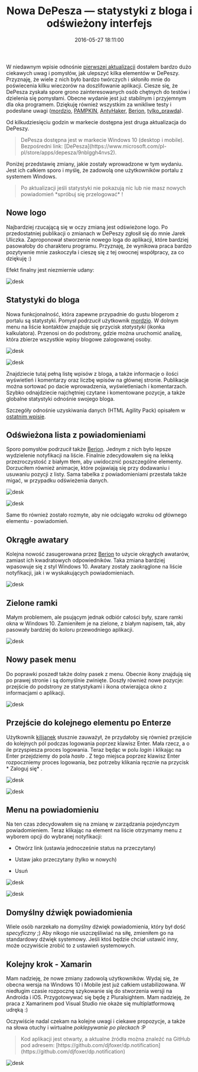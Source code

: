 ﻿---
layout:     post
title:      Nowa DePesza — statystyki z bloga i odświeżony interfejs
date:       2016-05-27 18:11:00
summary:    W niedawnym wpisie odnośnie pierwszej aktualizacji dostałem bardzo dużo ciekawych uwag i pomysłów, jak ulepszyć kilka elementów w DePeszy. Przyznaję, że wiele z nich było bardzo twórczych i skłoniło mnie do poświecenia kilku wieczorów na doszlifowanie aplikacji. Ciesze się, że DePesza zyskała spore ...
categories: windows programowanie urządzenia mobilne
---



W niedawnym wpisie odnośnie [pierwszej aktualizacji](http://www.dobreprogramy.pl/djfoxer/DePesza-aktualizacja-i-nowe-pomysly,72802.html) dostałem bardzo dużo ciekawych uwag i pomysłów, jak ulepszyć kilka elementów w DePeszy. Przyznaję, że wiele z nich było bardzo twórczych i skłoniło mnie do poświecenia kilku wieczorów na doszlifowanie aplikacji. Ciesze się, że DePesza zyskała spore grono zainteresowanych osób chętnych do testów i dzielenia się pomysłami. Obecne wydanie jest już stabilnym i przyjemnym dla oka programem. Dziękuję również wszystkim za wnikliwe testy i podesłane uwagi ([mordzio](http://www.dobreprogramy.pl/mordzio), [PAMPKIN](http://www.dobreprogramy.pl/PAMPKIN), [AntyHaker](http://www.dobreprogramy.pl/AntyHaker), [Berion](http://www.dobreprogramy.pl/Berion), [tylko_prawda](http://www.dobreprogramy.pl/441441,tylko_prawda,Uzytkownik.html)).

Od kilkudziesięciu godzin w markecie dostępna jest druga aktualizacja do DePeszy.

<blockquote>
<p>DePesza dostępna jest w markecie Windows 10 (desktop i mobile). Bezpośredni link: [DePesza](https://www.microsoft.com/pl-pl/store/apps/depesza/9nblggh4nvs2).</p>
</blockquote>

Poniżej przedstawię zmiany, jakie zostały wprowadzone w tym wydaniu. Jest ich całkiem sporo i myślę, że zadowolą one użytkowników portalu z systemem Windows.

<blockquote>
<p>Po aktualizacji jeśli statystyki nie pokazują nic lub nie masz nowych powiadomień  *spróbuj się przelogować* !</p>
</blockquote> 



## Nowe logo


Najbardziej rzucającą się w oczy zmianą jest odświeżone logo. Po przedostatniej publikacji o zmianach w DePeszy zgłosił się do mnie Jarek Uliczka. Zaproponował stworzenie nowego loga do aplikacji, które bardziej pasowałoby do charakteru programu. Przyznaję, że wynikowa praca bardzo pozytywnie mnie zaskoczyła i cieszę się z tej owocnej współpracy, za co dziękuję :) 

Efekt finalny jest niezmiernie udany:


![desk](https://raw.githubusercontent.com/djfoxer/djfoxer.github.io/master/_img/2016-5-27-_41_/g_-_608x405_-_-_73499x20160525182204_0.jpg)





## Statystyki do bloga


Nowa funkcjonalność, która zapewne przypadnie do gustu blogerom z portalu są statystyki. Pomysł podrzucił użytkownik [mordzio](http://www.dobreprogramy.pl/mordzio). W dolnym menu na liście kontaktów znajduje się przycisk  *statystyki*  (ikonka kalkulatora). Przenosi on do podstrony, gdzie można uruchomić analizę, która zbierze wszystkie wpisy blogowe zalogowanej osoby.



![desk](https://raw.githubusercontent.com/djfoxer/djfoxer.github.io/master/_img/2016-5-27-_41_/g_-_608x405_-_-_73499x20160525182202_1.PNG)




![desk](https://raw.githubusercontent.com/djfoxer/djfoxer.github.io/master/_img/2016-5-27-_41_/g_-_608x405_-_-_73499x20160525182206_0.png)



Znajdziecie tutaj pełną listę wpisów z bloga, a także informacje o ilości wyświetleń i komentarzy oraz liczbę wpisów na głównej stronie. Publikacje można sortować po dacie wprowadzenia, wyświetleniach i komentarzach. Szybko odnajdziecie najchętniej czytane i komentowane pozycje, a także globalne statystyki odnośnie swojego bloga. 

Szczegóły odnośnie uzyskiwania danych (HTML Agility Pack) opisałem w [ostatnim wpisie](http://www.dobreprogramy.pl/djfoxer/Html-Agility-Pack-uzyskujemy-statystyki-z-bloga-do-DePeszy-czyli-parsujemy-HTML-w-C,73386.html).



## Odświeżona lista z powiadomieniami


Sporo pomysłów podrzucił także [Berion](http://www.dobreprogramy.pl/Berion). Jednym z nich było lepsze wydzielenie notyfikacji na liście. Finalnie zdecydowałem się na lekką przezroczystość z białym tłem, aby uwidocznić poszczególne elementy. Dorzuciłem również animacje, które pojawiają się przy dodawaniu i usuwaniu pozycji z listy. Sama tabelka z powiadomieniami przestała także migać, w przypadku odświeżenia danych.



![desk](https://raw.githubusercontent.com/djfoxer/djfoxer.github.io/master/_img/2016-5-27-_41_/g_-_608x405_-_-_73499x20160525182201_0.PNG)




![desk](https://raw.githubusercontent.com/djfoxer/djfoxer.github.io/master/_img/2016-5-27-_41_/g_-_608x405_-_-_73499x20160525182205_0.png)



Same tło również zostało rozmyte, aby nie odciągało wzroku od głównego elementu - powiadomień.



## Okrągłe awatary

 
Kolejna nowość zasugerowana przez [Berion](http://www.dobreprogramy.pl/Berion) to użycie okrągłych awatarów, zamiast ich kwadratowych odpowiedników. Taka zmiana bardziej wpasowuje się z styl Windows 10. Awatary zostały zaokrąglone na liście notyfikacji, jak i w wyskakujących powiadomieniach. 



![desk](https://raw.githubusercontent.com/djfoxer/djfoxer.github.io/master/_img/2016-5-27-_41_/g_-_608x405_-_-_73499x20160525230356_0.png)





## Zielone ramki


Małym problemem, ale psującym jednak odbiór całości były, szare ramki okna w Windows 10. Zamieniłem je na zielone, z białym napisem, tak, aby pasowały bardziej do koloru przewodniego aplikacji.


![desk](https://raw.githubusercontent.com/djfoxer/djfoxer.github.io/master/_img/2016-5-27-_41_/g_-_608x405_-_-_73499x20160525230901_0.png)





## Nowy pasek menu


Do poprawki poszedł także dolny pasek z menu. Obecnie ikony znajdują się po prawej stronie i są domyślnie zwinięte. Doszły również nowe pozycje:  przejście do podstrony ze statystykami i ikona otwierająca okno z informacjami o aplikacji. 

 

![desk](https://raw.githubusercontent.com/djfoxer/djfoxer.github.io/master/_img/2016-5-27-_41_/g_-_608x405_-_-_73499x20160525231302_0.png)





## Przejście do kolejnego elementu po Enterze


Użytkownik [kilijanek](http://www.dobreprogramy.pl/kilijanek) słusznie zauważył, że przydałoby się również przejście do kolejnych pól podczas logowania poprzez klawisz Enter. Mała rzecz, a o ile przyspiesza proces logowania. Teraz będąc w polu  *login*  i klikając na Enter przejdziemy do pola  *hasło* . Z  tego miejsca poprzez klawisz Enter rozpoczniemy proces logowania, bez potrzeby klikania ręcznie na przycisk * Zaloguj się* .



![desk](https://raw.githubusercontent.com/djfoxer/djfoxer.github.io/master/_img/2016-5-27-_41_/g_-_608x405_-_-_73499x20160525182204_0.PNG)




![desk](https://raw.githubusercontent.com/djfoxer/djfoxer.github.io/master/_img/2016-5-27-_41_/g_-_608x405_-_-_73499x20160525182204_1.png)





## Menu na powiadomieniu


Na ten czas zdecydowałem się na zmianę w zarządzania pojedynczym powiadomieniem. Teraz klikając na element na liście otrzymamy menu z wyborem opcji do wybranej notyfikacji:



  * Otwórz link (ustawia jednocześnie status na przeczytany)


  * Ustaw jako przeczytany (tylko w nowych)


  * Usuń






![desk](https://raw.githubusercontent.com/djfoxer/djfoxer.github.io/master/_img/2016-5-27-_41_/g_-_608x405_-_-_73499x20160525182202_0.png)




![desk](https://raw.githubusercontent.com/djfoxer/djfoxer.github.io/master/_img/2016-5-27-_41_/g_-_608x405_-_-_73499x20160525182208_1.png)





## Domyślny dźwięk powiadomienia

 
Wiele osób narzekało na domyślny dźwięk powiadomienia, który był dość  *specyficzny*  ;) Aby nikogo nie uszczęśliwiać na siłę, zmieniłem go na standardowy dźwięk systemowy. Jeśli ktoś będzie chciał ustawić inny, może oczywiście zrobić to z ustawień systemowych.



## Kolejny krok - Xamarin


Mam nadzieję, że nowe zmiany zadowolą użytkowników. Wydaj się, że obecna wersja na Windows 10 i Mobile jest już całkiem ustabilizowana. W niedługim czasie rozpocznę szykowanie się do stworzenia wersji na Androida i iOS. Przygotowywać się będę z Pluralsightem. Mam nadzieję, że praca z Xamarinem pod Visual Studio nie okaże się multiplatformową udręką :)  

Oczywiście nadal czekam na kolejne uwagi i ciekawe propozycje, a także na słowa otuchy i wirtualne  *poklepywanie po pleckach*  :P 


<blockquote>
<p>Kod aplikacji jest otwarty, a aktualne źródła można znaleźć na GitHub pod adresem:
[https://github.com/djfoxer/dp.notification](https://github.com/djfoxer/dp.notification)</p>
</blockquote>


![desk](https://raw.githubusercontent.com/djfoxer/djfoxer.github.io/master/_img/2016-5-27-_41_/g_-_608x405_-_-_73499x20160525225603_0.png)




